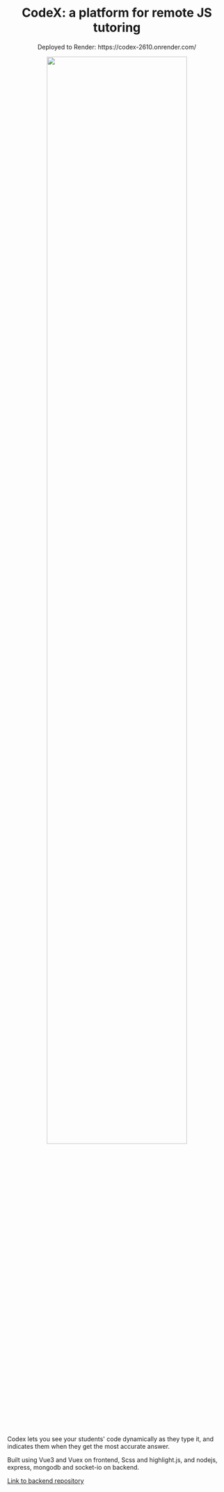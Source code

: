 
<h1 align="center">CodeX: a platform for remote JS tutoring</h1>

<p align="center">Deployed to Render: https://codex-2610.onrender.com/</p>
<p align="center"><img width="80%" src="http://res.cloudinary.com/casep22/image/upload/v1675808797/codex_std0xd.jpg"></p>

<br>
<p>Codex lets you see your students' code dynamically as they type it, and indicates them when they get the most accurate answer.</p>
<p>Built using Vue3 and Vuex on frontend, Scss and highlight.js, and nodejs, express, mongodb and socket-io on backend.</p>

<a href="https://github.com/MauricioEin/codex-back">Link to backend repository</a>
